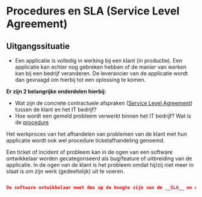 # Procedures en SLA (Service Level Agreement)

## Uitgangssituatie

- Een applicatie is volledig in werking bij een klant (in productie). Een applicatie kan echter nog gebreken hebben of de manier van werken kan bij een bedrijf veranderen. De leverancier van de applicatie wordt dan gevraagd om hierbij tot een oplossing te komen.

__Er zijn 2 belangrijke onderdelen hierbij:__

- Wat zijn de concrete contractuele afspraken (<a href="https://elo.kw1c.nl/CMS/Studie/811%20ICT-Academie/811%20VakkenInhoud/%5BB.06%20BEH%5D%20Onderhoud%20en%20beheer/25187%20%C2%A0%20Applicatie-%20en%20mediaontwikkelaar/Periode%2009/Productie/01.%20Reader/Voorbeeld%20Uittreksel%20SLA.docx">Service Level Agreement</a>) tussen de klant en het IT bedrijf?
- Hoe wordt een gemeld probleem verwerkt binnen het IT bedrijf? Wat is de <a href="https://elo.kw1c.nl/CMS/Studie/811%20ICT-Academie/811%20VakkenInhoud/%5BB.06%20BEH%5D%20Onderhoud%20en%20beheer/25187%20%C2%A0%20Applicatie-%20en%20mediaontwikkelaar/Periode%2009/Productie/01.%20Reader/Procedure%20afhandeling%20tickets.docx">procedure</a>

Het werkproces van het afhandelen van problemen van de klant met hun applicatie wordt ook wel procedure ticketafhandeling genoemd.

Een ticket of incident of probleem kan in de ogen van een software ontwikkelaar worden gecategoriseerd als bug/feature of uitbreiding van de applicatie.
In de ogen van de klant is het probleem omdat hij/zij niet meer in staat is om zijn werk (gedeeltelijk) uit te voeren.

```json

De software ontwikkelaar moet dus op de hoogte zijn van de __SLA__ en de __procedure afhandeling tickets__

```
